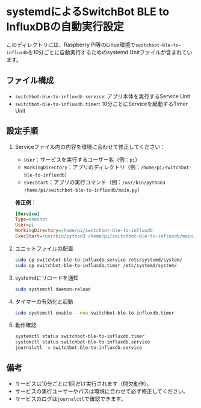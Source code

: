 # systemdによるSwitchBot BLE to InfluxDBの自動実行設定

このディレクトリには、Raspberry Pi等のLinux環境で`switchbot-ble-to-influxdb`を10分ごとに自動実行するためのsystemd Unitファイルが含まれています。

## ファイル構成
- `switchbot-ble-to-influxdb.service`: アプリ本体を実行するService Unit
- `switchbot-ble-to-influxdb.timer`: 10分ごとにServiceを起動するTimer Unit

## 設定手順
1. Serviceファイル内の内容を環境に合わせて修正してください：
   - `User`：サービスを実行するユーザー名（例：`pi`）
   - `WorkingDirectory`：アプリのディレクトリ（例：`/home/pi/switchbot-ble-to-influxdb`）
   - `ExecStart`：アプリの実行コマンド（例：`/usr/bin/python3 /home/pi/switchbot-ble-to-influxdb/main.py`）

   **修正例：**
   ```ini
   [Service]
   Type=oneshot
   User=pi
   WorkingDirectory=/home/pi/switchbot-ble-to-influxdb
   ExecStart=/usr/bin/python3 /home/pi/switchbot-ble-to-influxdb/main.py
   ```

2. ユニットファイルの配置
   ```bash
   sudo cp switchbot-ble-to-influxdb.service /etc/systemd/system/
   sudo cp switchbot-ble-to-influxdb.timer /etc/systemd/system/
   ```
3. systemdにリロードを通知
   ```bash
   sudo systemctl daemon-reload
   ```
4. タイマーの有効化と起動
   ```bash
   sudo systemctl enable --now switchbot-ble-to-influxdb.timer
   ```
5. 動作確認
   ```bash
   systemctl status switchbot-ble-to-influxdb.timer
   systemctl status switchbot-ble-to-influxdb.service
   journalctl -u switchbot-ble-to-influxdb.service
   ```

## 備考
- サービスは10分ごとに1回だけ実行されます（間欠動作）。
- サービスの実行ユーザーやパスは環境に合わせて必ず修正してください。
- サービスのログは`journalctl`で確認できます。
